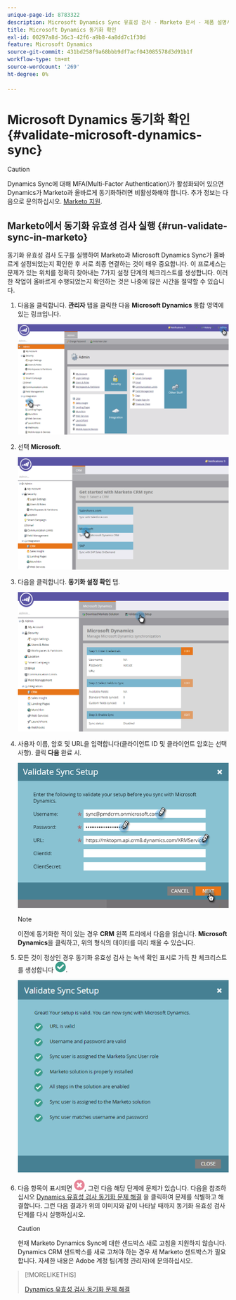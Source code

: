 ```yaml
---
unique-page-id: 8783322
description: Microsoft Dynamics Sync 유효성 검사 - Marketo 문서 - 제품 설명서
title: Microsoft Dynamics 동기화 확인
exl-id: 00297a8d-36c3-42f6-a9b8-4a8dd7c1f30d
feature: Microsoft Dynamics
source-git-commit: 431bd258f9a68bbb9df7acf043085578d3d91b1f
workflow-type: tm+mt
source-wordcount: '269'
ht-degree: 0%

---
```


# Microsoft Dynamics 동기화 확인 {#validate-microsoft-dynamics-sync}

>[!CAUTION]
>
>Dynamics Sync에 대해 MFA(Multi-Factor Authentication)가 활성화되어 있으면 Dynamics가 Marketo과 올바르게 동기화하려면 비활성화해야 합니다. 추가 정보는 다음으로 문의하십시오. [Marketo 지원](https://nation.marketo.com/t5/Support/ct-p/Support).

## Marketo에서 동기화 유효성 검사 실행 {#run-validate-sync-in-marketo}

동기화 유효성 검사 도구를 실행하여 Marketo과 Microsoft Dynamics Sync가 올바르게 설정되었는지 확인한 후 서로 최종 연결하는 것이 매우 중요합니다. 이 프로세스는 문제가 있는 위치를 정확히 찾아내는 7가지 설정 단계의 체크리스트를 생성합니다. 이러한 작업이 올바르게 수행되었는지 확인하는 것은 나중에 많은 시간을 절약할 수 있습니다.

1. 다음을 클릭합니다. **관리자** 탭을 클릭한 다음 **Microsoft Dynamics** 통합 영역에 있는 링크입니다.

   ![](assets/image2015-9-28-16-3a7-3a51.png)

1. 선택 **Microsoft**.

   ![](assets/image2015-9-28-16-3a10-3a47.png)

1. 다음을 클릭합니다. **동기화 설정 확인** 탭.

   ![](assets/image2015-9-28-16-3a11-3a45.png)

1. 사용자 이름, 암호 및 URL을 입력합니다(클라이언트 ID 및 클라이언트 암호는 선택 사항). 클릭 **다음** 완료 시.

   ![](assets/four-1.png)

   >[!NOTE]
   >
   >이전에 동기화한 적이 있는 경우 **CRM** 왼쪽 트리에서 다음을 읽습니다. **Microsoft Dynamics**&#x200B;을 클릭하고, 위의 형식의 데이터를 미리 채울 수 있습니다.

1. 모든 것이 정상인 경우 동기화 유효성 검사 는 녹색 확인 표시로 가득 찬 체크리스트를 생성합니다 ![—](assets/check.png).

   ![](assets/image2015-9-22-15-3a58-3a12.png)

1. 다음 항목이 표시되면 ![—](assets/delete.png), 그런 다음 해당 단계에 문제가 있습니다. 다음을 참조하십시오 [Dynamics 유효성 검사 동기화 문제 해결](/help/marketo/product-docs/crm-sync/microsoft-dynamics-sync/sync-setup/validate-microsoft-dynamics-sync/fix-dynamics-validation-sync-issues.md) 을 클릭하여 문제를 식별하고 해결합니다. 그런 다음 결과가 위의 이미지와 같이 나타날 때까지 동기화 유효성 검사 단계를 다시 실행하십시오.

   >[!CAUTION]
   >
   >현재 Marketo Dynamics Sync에 대한 샌드박스 새로 고침을 지원하지 않습니다. Dynamics CRM 샌드박스를 새로 고쳐야 하는 경우 새 Marketo 샌드박스가 필요합니다. 자세한 내용은 Adobe 계정 팀(계정 관리자)에 문의하십시오.

>[!MORELIKETHIS]
>
>[Dynamics 유효성 검사 동기화 문제 해결](/help/marketo/product-docs/crm-sync/microsoft-dynamics-sync/sync-setup/validate-microsoft-dynamics-sync/fix-dynamics-validation-sync-issues.md)
